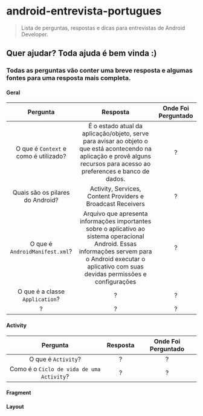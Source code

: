 # android-entrevista-portugues

> Lista de perguntas, respostas e dicas para entrevistas de Android Developer.

## Quer ajudar? Toda ajuda é bem vinda :) 

### Todas as perguntas vão conter uma breve resposta e algumas fontes para uma resposta mais completa. 


#### Geral

| Pergunta | Resposta | Onde Foi Perguntado |
|:--------:|:--------:|:-------------------:|
| O que é `Context` e como é utilizado? | É o estado atual da aplicação/objeto, serve para avisar ao objeto o que está acontecendo na aplicação e provê alguns recursos para acesso ao preferences e banco de dados. |  ?  | 
| Quais são os pilares do Android? | Activity, Services, Content Providers e Broadcast Receivers  |  ?  | 
| O que é `AndroidManifest.xml`? | Arquivo que apresenta informações importantes sobre o aplicativo ao sistema operacional Android. Essas informações servem para o Android executar o aplicativo com suas devidas permissões e configurações  |  ?  | 
| O que é a classe `Application`? | ?  |  ?  | 
| ? | ?  |  ?  | 


#### Activity

| Pergunta | Resposta | Onde Foi Perguntado |
|:--------:|:--------:|:-------------------:|
| O que é `Activity`? | ?  |  ?  |
| Como é o `Ciclo de vida de uma Activity`? | ?  |  ?  |

#### Fragment


#### Layout

